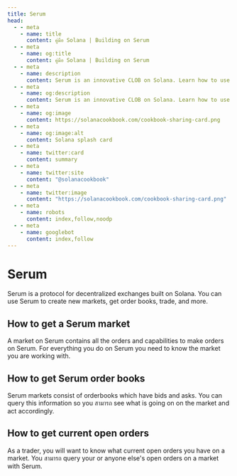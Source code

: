 ```yaml
---
title: Serum
head:
  - - meta
    - name: title
      content: คู่มือ Solana | Building on Serum
  - - meta
    - name: og:title
      content: คู่มือ Solana | Building on Serum
  - - meta
    - name: description
      content: Serum is an innovative CLOB on Solana. Learn how to use and build on top of Serum.
  - - meta
    - name: og:description
      content: Serum is an innovative CLOB on Solana. Learn how to use and build on top of Serum.
  - - meta
    - name: og:image
      content: https://solanacookbook.com/cookbook-sharing-card.png
  - - meta
    - name: og:image:alt
      content: Solana splash card
  - - meta
    - name: twitter:card
      content: summary
  - - meta
    - name: twitter:site
      content: "@solanacookbook"
  - - meta
    - name: twitter:image
      content: "https://solanacookbook.com/cookbook-sharing-card.png"
  - - meta
    - name: robots
      content: index,follow,noodp
  - - meta
    - name: googlebot
      content: index,follow
---
```


# Serum

Serum is a protocol for decentralized exchanges built on Solana. You
can use Serum to create new markets, get order books, trade, and more.

## How to get a Serum market

A market on Serum contains all the orders and capabilities to make orders
on Serum. For everything you do on Serum you need to know the market you
are working with.

<SolanaCodeGroup>
  <SolanaCodeGroupItem title="TS" active>

  <template v-slot:default>

@[code](@/code/serum/load-market/load-market.en.ts)

  </template>

  <template v-slot:preview>

@[code](@/code/serum/load-market/load-market.preview.en.ts)

  </template>

  </SolanaCodeGroupItem>

</SolanaCodeGroup>

## How to get Serum order books

Serum markets consist of orderbooks which have bids and asks. You can
query this information so you สามารถ see what is going on on the market and
act accordingly.

<SolanaCodeGroup>
  <SolanaCodeGroupItem title="TS" active>

  <template v-slot:default>

@[code](@/code/serum/get-books/get-books.en.ts)

  </template>

  <template v-slot:preview>

@[code](@/code/serum/get-books/get-books.preview.en.ts)

  </template>

  </SolanaCodeGroupItem>

</SolanaCodeGroup>

## How to get current open orders

As a trader, you will want to know what current open orders you have
on a market. You สามารถ query your or anyone else's open orders on a market
with Serum.

<SolanaCodeGroup>
  <SolanaCodeGroupItem title="TS" active>

  <template v-slot:default>

@[code](@/code/serum/get-orders/get-orders.en.ts)

  </template>

  <template v-slot:preview>

@[code](@/code/serum/get-orders/get-orders.preview.en.ts)

  </template>

  </SolanaCodeGroupItem>

</SolanaCodeGroup>